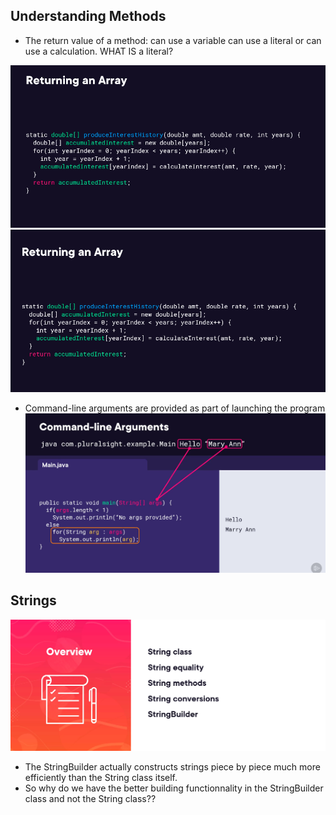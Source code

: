 ## Understanding Methods
 - The return value of a method:
         can use a variable
         can use a literal or
         can use a calculation.
     WHAT IS a literal?

![returning an Array](image.png)
![returning an Array](image-1.png)

* Command-line arguments are provided as part of launching the program
![alt text](image-2.png)

## Strings
![alt text](image-3.png)
- The StringBuilder actually constructs strings piece by piece much more efficiently than the String class itself.
- So why do we have the better building functionnality in the StringBuilder class and not the String class??
